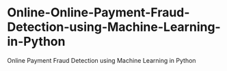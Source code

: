 # Online-Online-Payment-Fraud-Detection-using-Machine-Learning-in-Python
Online Payment Fraud Detection using Machine Learning in Python
